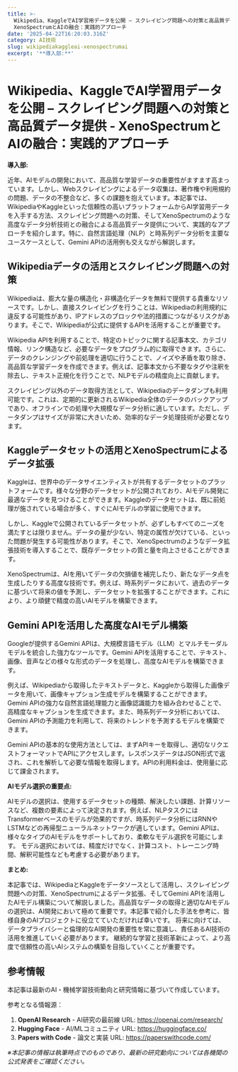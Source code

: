 ```yaml
---
title: >-
  Wikipedia、KaggleでAI学習用データを公開 – スクレイピング問題への対策と高品質データ提供 -
  XenoSpectrumとAIの融合：実践的アプローチ
date: '2025-04-22T16:20:03.316Z'
category: AI技術
slug: wikipediakaggleai-xenospectrumai
excerpt: '**導入部:**'
---
```


# Wikipedia、KaggleでAI学習用データを公開 – スクレイピング問題への対策と高品質データ提供 - XenoSpectrumとAIの融合：実践的アプローチ

**導入部:**

近年、AIモデルの開発において、高品質な学習データの重要性がますます高まっています。しかし、Webスクレイピングによるデータ収集は、著作権や利用規約の問題、データの不整合など、多くの課題を抱えています。本記事では、WikipediaやKaggleといった信頼性の高いプラットフォームからAI学習用データを入手する方法、スクレイピング問題への対策、そしてXenoSpectrumのような高度なデータ分析技術との融合による高品質データ提供について、実践的なアプローチを紹介します。特に、自然言語処理（NLP）と時系列データ分析を主要なユースケースとして、Gemini APIの活用例も交えながら解説します。


## Wikipediaデータの活用とスクレイピング問題への対策

Wikipediaは、膨大な量の構造化・非構造化データを無料で提供する貴重なリソースです。しかし、直接スクレイピングを行うことは、Wikipediaの利用規約に違反する可能性があり、IPアドレスのブロックや法的措置につながるリスクがあります。そこで、Wikipediaが公式に提供するAPIを活用することが重要です。

Wikipedia APIを利用することで、特定のトピックに関する記事本文、カテゴリ情報、リンク構造など、必要なデータをプログラム的に取得できます。さらに、データのクレンジングや前処理を適切に行うことで、ノイズや矛盾を取り除き、高品質な学習データを作成できます。例えば、記事本文から不要なタグや注釈を除去し、テキスト正規化を行うことで、NLPモデルの精度向上に貢献します。

スクレイピング以外のデータ取得方法として、Wikipediaのデータダンプも利用可能です。これは、定期的に更新されるWikipedia全体のデータのバックアップであり、オフラインでの処理や大規模なデータ分析に適しています。ただし、データダンプはサイズが非常に大きいため、効率的なデータ処理技術が必要となります。


## Kaggleデータセットの活用とXenoSpectrumによるデータ拡張

Kaggleは、世界中のデータサイエンティストが共有するデータセットのプラットフォームです。様々な分野のデータセットが公開されており、AIモデル開発に最適なデータを見つけることができます。Kaggleのデータセットは、既に前処理が施されている場合が多く、すぐにAIモデルの学習に使用できます。

しかし、Kaggleで公開されているデータセットが、必ずしもすべてのニーズを満たすとは限りません。データの量が少ない、特定の属性が欠けている、といった問題が発生する可能性があります。そこで、XenoSpectrumのようなデータ拡張技術を導入することで、既存データセットの質と量を向上させることができます。

XenoSpectrumは、AIを用いてデータの欠損値を補完したり、新たなデータ点を生成したりする高度な技術です。例えば、時系列データにおいて、過去のデータに基づいて将来の値を予測し、データセットを拡張することができます。これにより、より頑健で精度の高いAIモデルを構築できます。


## Gemini APIを活用した高度なAIモデル構築

Googleが提供するGemini APIは、大規模言語モデル（LLM）とマルチモーダルモデルを統合した強力なツールです。Gemini APIを活用することで、テキスト、画像、音声などの様々な形式のデータを処理し、高度なAIモデルを構築できます。

例えば、Wikipediaから取得したテキストデータと、Kaggleから取得した画像データを用いて、画像キャプション生成モデルを構築することができます。Gemini APIの強力な自然言語処理能力と画像認識能力を組み合わせることで、高精度なキャプションを生成できます。また、時系列データ分析においては、Gemini APIの予測能力を利用して、将来のトレンドを予測するモデルを構築できます。

Gemini APIの基本的な使用方法としては、まずAPIキーを取得し、適切なリクエストフォーマットでAPIにアクセスします。レスポンスデータはJSON形式で返され、これを解析して必要な情報を取得します。APIの利用料金は、使用量に応じて課金されます。


**AIモデル選択の重要点:**

AIモデルの選択は、使用するデータセットの種類、解決したい課題、計算リソースなど、複数の要素によって決定されます。例えば、NLPタスクにはTransformerベースのモデルが効果的ですが、時系列データ分析にはRNNやLSTMなどの再帰型ニューラルネットワークが適しています。Gemini APIは、様々なタイプのAIモデルをサポートしており、柔軟なモデル選択を可能にします。  モデル選択においては、精度だけでなく、計算コスト、トレーニング時間、解釈可能性なども考慮する必要があります。


**まとめ:**

本記事では、WikipediaとKaggleをデータソースとして活用し、スクレイピング問題への対策、XenoSpectrumによるデータ拡張、そしてGemini APIを活用したAIモデル構築について解説しました。高品質なデータの取得と適切なAIモデルの選択は、AI開発において極めて重要です。本記事で紹介した手法を参考に、皆様自身のAIプロジェクトに役立てていただければ幸いです。  将来に向けては、データプライバシーと倫理的なAI開発の重要性を常に意識し、責任あるAI技術の活用を推進していく必要があります。  継続的な学習と技術革新によって、より高度で信頼性の高いAIシステムの構築を目指していくことが重要です。


## 参考情報

本記事は最新のAI・機械学習技術動向と研究情報に基づいて作成しています。

参考となる情報源：
1. **OpenAI Research** - AI研究の最前線
   URL: https://openai.com/research/
2. **Hugging Face** - AI/MLコミュニティ
   URL: https://huggingface.co/
3. **Papers with Code** - 論文と実装
   URL: https://paperswithcode.com/

*※本記事の情報は執筆時点でのものであり、最新の研究動向については各機関の公式発表をご確認ください。*
